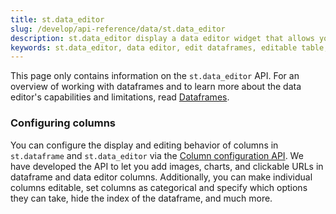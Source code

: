 ```yaml
---
title: st.data_editor
slug: /develop/api-reference/data/st.data_editor
description: st.data_editor display a data editor widget that allows you to edit dataframes and many other data structures in a table-like UI.
keywords: st.data_editor, data editor, edit dataframes, editable table, data structures, table ui, interactive data editing, streamlit data editor
---
```


<Tip>

This page only contains information on the `st.data_editor` API. For an overview of working with dataframes and to learn more about the data editor's capabilities and limitations, read [Dataframes](/develop/concepts/design/dataframes).

</Tip>

<Autofunction function="streamlit.data_editor" oldName="streamlit.experimental_data_editor" />

### Configuring columns

You can configure the display and editing behavior of columns in `st.dataframe` and `st.data_editor` via the [Column configuration API](/develop/api-reference/data/st.column_config). We have developed the API to let you add images, charts, and clickable URLs in dataframe and data editor columns. Additionally, you can make individual columns editable, set columns as categorical and specify which options they can take, hide the index of the dataframe, and much more.

<Cloud name="doc-column-config-overview" query="embed_options=disable_scrolling" height="480px" />
